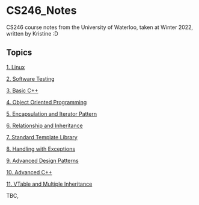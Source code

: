 # CS246_Notes
CS246 course notes from the University of Waterloo, taken at Winter 2022, written by Kristine :D

## Topics

[1.  Linux](https://github.com/kila097/CS246_Notes/blob/main/1.%20Linux.md)


[2.  Software Testing](https://github.com/kila097/CS246_Notes/blob/main/2.%20Software%20Testing.md)


[3. Basic C++](https://github.com/kila097/CS246_Notes/blob/main/3.%20Basic%20C%2B%2B.md)


[4. Object Oriented Programming](https://github.com/kila097/CS246_Notes/blob/main/4.%20Object%20Oriented%20Programing.md)


[5. Encapsulation and Iterator Pattern](https://github.com/kila097/CS246_Notes/blob/main/5.%20Encapsulation%20and%20Introduction%20to%20Design%20Patterns.md)


[6. Relationship and Inheritance](https://github.com/kila097/CS246_Notes/blob/main/6.%20Relationships%20and%20Inheritance.md)


[7. Standard Template Library](https://github.com/kila097/CS246_Notes/blob/main/7.%20The%20Standard%20Template%20Library.md)


[8. Handling with Exceptions](https://github.com/kila097/CS246_Notes/blob/main/8.%20Error%20Handling%20with%20Exceptions.md)


[9. Advanced Design Patterns](https://github.com/kila097/CS246_Notes/blob/main/9.%20Design%20Patterns.md)


[10. Advanced C++](https://github.com/kila097/CS246_Notes/blob/main/10.%20Advanced%20C%2B%2B.md)


[11. VTable and Multiple Inheritance](https://github.com/kila097/CS246_Notes/blob/main/11.%20Vtables%20and%20Multiple%20Inheritance.md)


TBC,
